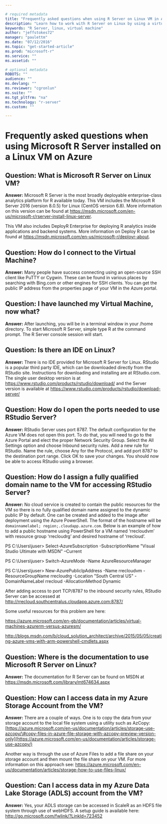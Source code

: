 ```yaml
---

# required metadata
title: "Frequently asked questions when using R Server on Linux VM in Azure | Microsoft Azure"
description: "Learn how to work with R Server on Linux by using a virtual machine in Azure."
keywords: "R Server, linux, virtual machine"
author: "jeffstokes72"
manager: "paulettm"
ms.date: "07/12/2016"
ms.topic: "get-started-article"
ms.prod: "microsoft-r"
ms.service: ""
ms.assetid: ""

# optional metadata
ROBOTS: ""
audience: ""
ms.devlang: ""
ms.reviewer: "cgronlun"
ms.suite: ""
ms.tgt_pltfrm: "na"
ms.technology: "r-server"
ms.custom: ""

---
```


# Frequently asked questions when using Microsoft R Server installed on a Linux VM on Azure

## Question: What is Microsoft R Server on Linux VM?

**Answer:** Microsoft R Server is the most broadly deployable enterprise-class analytics platform for R available today. This VM includes the Microsoft R Server 2016 (version 8.0.5) for Linux (CentOS version 6.8). More information on this version can be found at <https://msdn.microsoft.com/en-us/microsoft-r/rserver-install-linux-server>.

This VM also includes DeployR Enterprise for deploying R analytics inside applications and backend systems. More information on Deploy R can be found at <https://msdn.microsoft.com/en-us/microsoft-r/deployr-about>.

## Question: How do I connect to the Virtual Machine?

**Answer:** Many people have success connecting using an open-source SSH client like PuTTY or Cygwin. These can be found in various places by searching with Bing.com or other engines for SSH clients. You can get the public IP address from the properties page of your VM in the Azure portal.

## Question: I have launched my Virtual Machine, now what?

**Answer:** After launching, you will be in a terminal window in your /home directory. To start Microsoft R Server, simple type R at the command prompt. The R Server console session will start.

## Question: Is there an IDE on Linux?

**Answer:** There is no IDE provided for Microsoft R Server for Linux. RStudio is a popular third party IDE, which can be downloaded directly from the RStudio site. Instructions for downloading and installing are at RStudio.com. The single user desktop version is at <https://www.rstudio.com/products/rstudio/download/> and the Server version is available at <https://www.rstudio.com/products/rstudio/download-server/>

## Question: How do I open the ports needed to use RStudio Server?

**Answer:** RStudio Server uses port 8787. The default configuration for the Azure VM does not open this port. To do that, you will need to go to the Azure Portal and elect the proper Network Security Group. Select the All Settings option and choose Inbound security rules. Add a new rule for RStudio. Name the rule, choose Any for the Protocol, and add port 8787 to the destination port range. Click OK to save your changes. You should now be able to access RStudio using a browser.

## Question: How do I assign a fully qualified domain name to the VM for accessing RStudio Server?

**Answer:** No cloud service is created to contain the public resources for the VM so there is no fully qualified domain name assigned to the dynamic public IP by default. One can be created and added to the image after deployment using the Azure PowerShell. The format of the hostname will be ````domainnamelabel; region;.cloudapp.azure.com````. Below is an example of how to add a public hostname using PowerShell for a VM named ‘rrecloudvm’ with resource group ‘rrecloudrg’ and desired hostname of ‘rrecloud’.

PS C:\\Users\\juser> Select-AzureSubscription -SubscriptionName "Visual Studio Ultimate with MSDN" –Current

PS C:\\Users\\juser> Switch-AzureMode -Name AzureResourceManager

PS C:\\Users\\juser> New-AzurePublicIpAddress -Name rrecloudvm -ResourceGroupName rrecloudrg -Location "South Central US" -DomainNameLabel rrecloud -AllocationMethod Dynamic

After adding access to port TCP/8787 to the inbound security rules, RStudio Server can be accessed at <http://rrecloud.southcentralus.cloudapp.azure.com:8787/>

Some useful resources for this problem are here:

<https://azure.microsoft.com/en-gb/documentation/articles/virtual-machines-azurerm-versus-azuresm/>

<http://blogs.msdn.com/b/cloud_solution_architect/archive/2015/05/05/creating-azure-vms-with-arm-powershell-cmdlets.aspx>

## Question: Where is the documentation to use Microsoft R Server on Linux?

**Answer:** The documentation for R Server can be found on MSDN at <https://msdn.microsoft.com/library/mt674634.aspx>

## Question: How can I access data in my Azure Storage Account from the VM?

**Answer:** There are a couple of ways. One is to copy the data from your storage account to the local file system using a utility such as AzCopy: [https://azure.microsoft.com/en-us/documentation/articles/storage-use-azcopy/\#copy-files-in-azure-file-storage-with-azcopy-preview-version-only](https://azure.microsoft.com/en-us/documentation/articles/storage-use-azcopy/)

Another way is through the use of Azure Files to add a file share on your storage account and then mount the file share on your VM. For more information on this approach see: <https://azure.microsoft.com/en-us/documentation/articles/storage-how-to-use-files-linux/>

## Question: Can I access data in my Azure Data Lake Storage (ADLS) account from the VM?

**Answer:** Yes, your ADLS storage can be accessed in ScaleR as an HDFS file system through use of webHDFS. A setup guide is available here: <http://go.microsoft.com/fwlink/?LinkId=723452>
